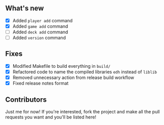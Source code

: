## What's new
- [x] Added `player add` command
- [x] Added `game add` command
- [ ] Added `deck add` command
- [ ] Added `version` command
## Fixes
- [x] Modified Makefile to build everything in `build/`
- [x] Refactored code to name the compiled libraries `edh` instead of `liblib`
- [x] Removed unnecessary action from release build workflow
- [x] Fixed release notes format
## Contributors
Just me for now! If you're interested, fork the project and make all the pull requests you want and you'll be listed here!
